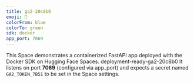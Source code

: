 ```yaml
---
title: ga2-20c8b0
emoji: 🚀
colorFrom: blue
colorTo: green
sdk: docker
app_port: 7069
---
```


This Space demonstrates a containerized FastAPI app deployed with the Docker SDK on Hugging Face Spaces. deployment-ready-ga2-20c8b0
It listens on port **7069** (configured via app_port) and expects a secret named `GA2_TOKEN_7B51` to be set in the Space settings.
